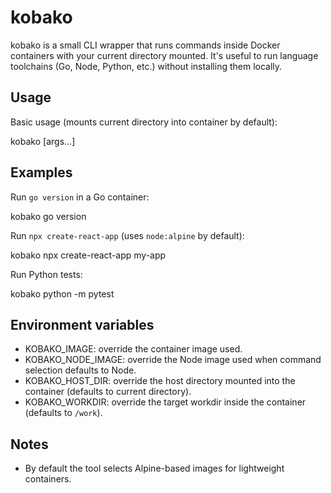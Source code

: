 kobako
======

kobako is a small CLI wrapper that runs commands inside Docker containers with your current directory mounted. It's useful to run language toolchains (Go, Node, Python, etc.) without installing them locally.

Usage
-----

Basic usage (mounts current directory into container by default):

  kobako <command> [args...]

Examples
--------

Run `go version` in a Go container:

  kobako go version

Run `npx create-react-app` (uses `node:alpine` by default):

  kobako npx create-react-app my-app

Run Python tests:

  kobako python -m pytest

Environment variables
---------------------

- KOBAKO_IMAGE: override the container image used.
- KOBAKO_NODE_IMAGE: override the Node image used when command selection defaults to Node.
- KOBAKO_HOST_DIR: override the host directory mounted into the container (defaults to current directory).
- KOBAKO_WORKDIR: override the target workdir inside the container (defaults to `/work`).

Notes
-----

- By default the tool selects Alpine-based images for lightweight containers.
